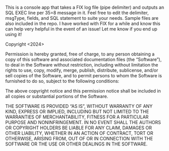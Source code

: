This is a console app that takes a FIX log file (pipe delimiter) and outputs an SQL EXEC line per 35=8 message in it. Feel free to edit the delimiter, msgType, fields, and SQL statement to suite your needs. Sample files are also included in the repo.
I have worked with FIX for a while and know this can help very helpful in the event of an issue! Let me know if you end up using it!

Copyright <2024> <branchwag>

Permission is hereby granted, free of charge, to any person obtaining a copy of this software and associated documentation files (the “Software”), to deal in the Software without restriction, including without limitation the rights to use, copy, modify, merge, publish, distribute, sublicense, and/or sell copies of the Software, and to permit persons to whom the Software is furnished to do so, subject to the following conditions:

The above copyright notice and this permission notice shall be included in all copies or substantial portions of the Software.

THE SOFTWARE IS PROVIDED “AS IS”, WITHOUT WARRANTY OF ANY KIND, EXPRESS OR IMPLIED, INCLUDING BUT NOT LIMITED TO THE WARRANTIES OF MERCHANTABILITY, FITNESS FOR A PARTICULAR PURPOSE AND NONINFRINGEMENT. IN NO EVENT SHALL THE AUTHORS OR COPYRIGHT HOLDERS BE LIABLE FOR ANY CLAIM, DAMAGES OR OTHER LIABILITY, WHETHER IN AN ACTION OF CONTRACT, TORT OR OTHERWISE, ARISING FROM, OUT OF OR IN CONNECTION WITH THE SOFTWARE OR THE USE OR OTHER DEALINGS IN THE SOFTWARE.

